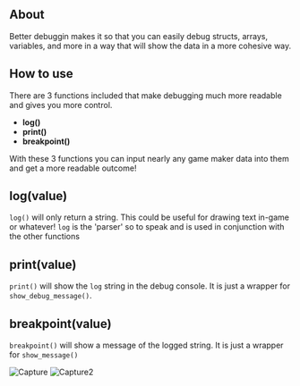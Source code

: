About
---

Better debuggin makes it so that you can easily debug structs, arrays, variables, and more in a way that will show the data in a more cohesive way. 

How to use
---

There are 3 functions included that make debugging much more readable and gives you more control. 
- **log()**
- **print()**
- **breakpoint()**

With these 3 functions you can input nearly any game maker data into them and get a more readable outcome!

log(value)
---

`log()` will only return a string. This could be useful for drawing text in-game or whatever! `log` is the 'parser' so to speak and is used in conjunction with the other functions

print(value)
---

`print()` will show the `log` string in the debug console. It is just a wrapper for `show_debug_message()`.

breakpoint(value)
---

`breakpoint()` will show a message of the logged string. It is just a wrapper for `show_message()`

![Capture](https://user-images.githubusercontent.com/25496262/179073091-0222b5cd-233f-4ebf-a598-1ce9ea3809cd.PNG)
![Capture2](https://user-images.githubusercontent.com/25496262/179073094-b7ce9f48-9d29-4a30-a66e-ee147c761d80.PNG)
